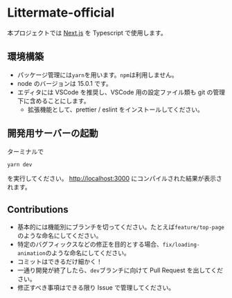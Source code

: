 # Littermate-official

本プロジェクトでは [Next.js](https://nextjs.org/) を Typescript で使用します。

## 環境構築

- パッケージ管理には`yarn`を用います。`npm`は利用しません。
- node のバージョンは 15.0.1 です。
- エディタには VSCode を推奨し、VSCode 用の設定ファイル類も git の管理下に含めることにします。
  - 拡張機能として、prettier / eslint をインストールしてください。

## 開発用サーバーの起動

ターミナルで

```bash
yarn dev
```

を実行してください。 [http://localhost:3000](http://localhost:3000) にコンパイルされた結果が表示されます。

## Contributions

- 基本的には機能別にブランチを切ってください。たとえば`feature/top-page`のような命名にしてください。
- 特定のバグフィックスなどの修正を目的とする場合、`fix/loading-animation`のような命名にしてください。
- コミットはできるだけ細かく！
- 一通り開発が終了したら、`dev`ブランチに向けて Pull Request を出してください。
- 修正すべき事項はできる限り Issue で管理してください。
